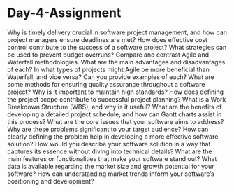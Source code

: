 # Day-4-Assignment
Why is timely delivery crucial in software project management, and how can project managers ensure deadlines are met?
How does effective cost control contribute to the success of a software project? What strategies can be used to prevent budget overruns?
Compare and contrast Agile and Waterfall methodologies. What are the main advantages and disadvantages of each?
In what types of projects might Agile be more beneficial than Waterfall, and vice versa? Can you provide examples of each?
What are some methods for ensuring quality assurance throughout a software project? Why is it important to maintain high standards?
How does defining the project scope contribute to successful project planning? What is a Work Breakdown Structure (WBS), and why is it useful?
What are the benefits of developing a detailed project schedule, and how can Gantt charts assist in this process?
What are the core issues that your software aims to address? Why are these problems significant to your target audience?
How can clearly defining the problem help in developing a more effective software solution?
How would you describe your software solution in a way that captures its essence without diving into technical details?
What are the main features or functionalities that make your software stand out?
What data is available regarding the market size and growth potential for your software?
How can understanding market trends inform your software’s positioning and development?
